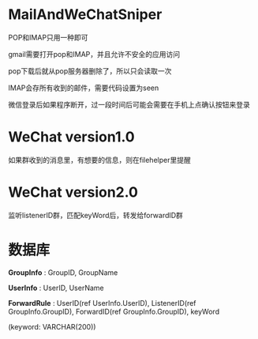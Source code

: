 # MailAndWeChatSniper

POP和IMAP只用一种即可

gmail需要打开pop和IMAP，并且允许不安全的应用访问

pop下载后就从pop服务器删除了，所以只会读取一次

IMAP会存所有收到的邮件，需要代码设置为seen

微信登录后如果程序断开，过一段时间后可能会需要在手机上点确认按钮来登录



# WeChat version1.0 
如果群收到的消息里，有想要的信息，则在filehelper里提醒


# WeChat version2.0
监听listenerID群，匹配keyWord后，转发给forwardID群

# 数据库
**GroupInfo** : GroupID, GroupName

**UserInfo** : UserID, UserName

**ForwardRule** : UserID(ref UserInfo.UserID), ListenerID(ref GroupInfo.GroupID), ForwardID(ref GroupInfo.GroupID), keyWord

(keyword: VARCHAR(200))
